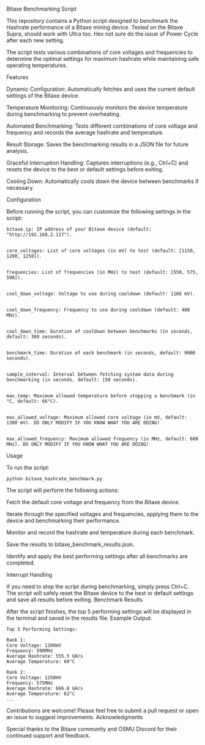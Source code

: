 Bitaxe Benchmarking Script


This repository contains a Python script designed to benchmark the Hashrate performance of a Bitaxe mining device. Tested on the Bitaxe Supra, should work with Ultra too. Hex not sure do the issue of Power Cycle after each new setting.


The script tests various combinations of core voltages and frequencies to determine the optimal settings for maximum hashrate while maintaining safe operating temperatures.



Features


Dynamic Configuration: Automatically fetches and uses the current default settings of the Bitaxe device.


Temperature Monitoring: Continuously monitors the device temperature during benchmarking to prevent overheating.


Automated Benchmarking: Tests different combinations of core voltage and frequency and records the average hashrate and temperature.


Result Storage: Saves the benchmarking results in a JSON file for future analysis.


Graceful Interruption Handling: Captures interruptions (e.g., Ctrl+C) and resets the device to the best or default settings before exiting.


Cooling Down: Automatically cools down the device between benchmarks if necessary.




Configuration


Before running the script, you can customize the following settings in the script:


    bitaxe_ip: IP address of your Bitaxe device (default: "http://192.168.2.117").


    core_voltages: List of core voltages (in mV) to test (default: [1150, 1200, 1250]).


    frequencies: List of frequencies (in MHz) to test (default: [550, 575, 590]).


    cool_down_voltage: Voltage to use during cooldown (default: 1166 mV).


    cool_down_frequency: Frequency to use during cooldown (default: 400 MHz).


    cool_down_time: Duration of cooldown between benchmarks (in seconds, default: 300 seconds).


    benchmark_time: Duration of each benchmark (in seconds, default: 9000 seconds).


    sample_interval: Interval between fetching system data during benchmarking (in seconds, default: 150 seconds).


    max_temp: Maximum allowed temperature before stopping a benchmark (in °C, default: 66°C).


    max_allowed_voltage: Maximum allowed core voltage (in mV, default: 1300 mV). DO ONLY MODIFY IF YOU KNOW WHAT YOU ARE DOING!


    max_allowed_frequency: Maximum allowed frequency (in MHz, default: 600 MHz). DO ONLY MODIFY IF YOU KNOW WHAT YOU ARE DOING!




Usage


To run the script:

    python bitaxe_hashrate_benchmark.py



The script will perform the following actions:


Fetch the default core voltage and frequency from the Bitaxe device.
  
Iterate through the specified voltages and frequencies, applying them to the device and benchmarking their performance.
  
Monitor and record the hashrate and temperature during each benchmark.
  
Save the results to bitaxe_benchmark_results.json.
  
Identify and apply the best performing settings after all benchmarks are completed.

  

Interrupt Handling


If you need to stop the script during benchmarking, simply press Ctrl+C. The script will safely reset the Bitaxe device to the best or default settings and save all results before exiting.
Benchmark Results

After the script finishes, the top 5 performing settings will be displayed in the terminal and saved in the results file.
Example Output:


    Top 5 Performing Settings:

    Rank 1:
    Core Voltage: 1200mV
    Frequency: 590MHz
    Average Hashrate: 555.5 GH/s
    Average Temperature: 60°C

    Rank 2:
    Core Voltage: 1250mV
    Frequency: 575MHz
    Average Hashrate: 666.6 GH/s
    Average Temperature: 62°C
    ...



Contributions are welcome! Please feel free to submit a pull request or open an issue to suggest improvements.
Acknowledgments


Special thanks to the Bitaxe community and OSMU Discord for their continued support and feedback.

